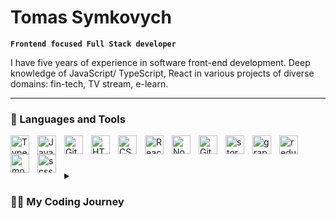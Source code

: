 # Tomas Symkovych

**`Frontend focused Full Stack developer`**

I have five years of experience in software front-end development. Deep knowledge of JavaScript/ TypeScript, React in various projects of diverse domains: fin-tech, TV stream, e-learn.

---

### 🧰 Languages and Tools

<img align="left" alt="TypeScript" width="30px" style="padding-right:10px;" src="https://cdn.jsdelivr.net/gh/devicons/devicon/icons/typescript/typescript-plain.svg" />
<img align="left" alt="JavaScript" width="30px" style="padding-right:10px;" src="https://cdn.jsdelivr.net/gh/devicons/devicon/icons/javascript/javascript-plain.svg" />
<img align="left" alt="Git" width="30px" style="padding-right:10px;" src="https://cdn.jsdelivr.net/gh/devicons/devicon/icons/git/git-original.svg" />
<img align="left" alt="HTML" width="30px" style="padding-right:10px;" src="https://cdn.jsdelivr.net/gh/devicons/devicon/icons/html5/html5-plain.svg" />
<img align="left" alt="CSS" width="30px" style="padding-right:10px;" src="https://cdn.jsdelivr.net/gh/devicons/devicon/icons/css3/css3-plain.svg" />
<img align="left" alt="React" width="30px" style="padding-right:10px;" src="https://cdn.jsdelivr.net/gh/devicons/devicon/icons/react/react-original.svg" />
<img align="left" alt="NodeJS" width="30px" style="padding-right:10px;" src="https://cdn.jsdelivr.net/gh/devicons/devicon/icons/nodejs/nodejs-original.svg" />
<img align="left" alt="GitHub" width="30px" style="padding-right:10px;" src="https://cdn.jsdelivr.net/gh/devicons/devicon/icons/github/github-original.svg" />
<img align="left" alt="storybook" width="30px" style="padding-right:10px; "src="https://cdn.jsdelivr.net/gh/devicons/devicon/icons/storybook/storybook-original.svg" /> 
<img align="left" alt="graphQl" width="30px" style="padding-right:10px;" src="https://cdn.jsdelivr.net/gh/devicons/devicon/icons/graphql/graphql-plain.svg" />
<img align="left" alt="redux" width="30px" style="padding-right:10px;" src="https://cdn.jsdelivr.net/gh/devicons/devicon/icons/redux/redux-original.svg" />
<img align="left" alt="mongoDB" width="30px" style="padding-right:10px;" src="https://cdn.jsdelivr.net/gh/devicons/devicon/icons/mongodb/mongodb-original-wordmark.svg" />
<img align="left" alt="scss" width="30px" style="padding-right:10px;"  src="https://cdn.jsdelivr.net/gh/devicons/devicon/icons/sass/sass-original.svg" />      
                   
<br />

#

<details>
 <summary><h3>👨‍💻 My Coding Journey</h3></summary>
I started my coding journey in the institute. My paper topic was a LAMP (Linux, Apach, MySQL, Perl) web application for schools. I taught IT in a public school after my degree. The school program linked to Pascal language, it was outdated so I added Python to my teaching materials. Anyway it was a nice experience but I wanted to develop my coding skills so I signed into a fullstack (React/Node) course in 2017. I got my course certificate and in the same week I got a job in IT company in my hometown. I worked there for 4 years. After years of fruit corporation with the IT company. I decided to learn a new tech stack for this reason I went to another company which uses GraphQL Apollo Typescript trio.

My devops and BE skills aren't my strong side, for this reason I am doing more fullstack tasks in my current project and I am learning the aws developer associate course.
   
